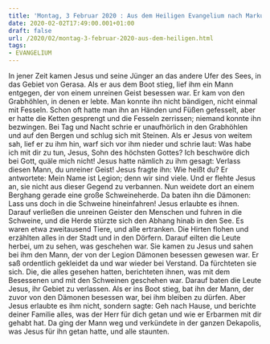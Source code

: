 ```yaml
---
title: 'Montag, 3 Februar 2020 : Aus dem Heiligen Evangelium nach Markus - Mk 5,1-20.'
date: 2020-02-02T17:49:00.001+01:00
draft: false
url: /2020/02/montag-3-februar-2020-aus-dem-heiligen.html
tags: 
- EVANGELIUM
---
```


In jener Zeit kamen Jesus und seine Jünger an das andere Ufer des Sees, in das Gebiet von Gerasa. Als er aus dem Boot stieg, lief ihm ein Mann entgegen, der von einem unreinen Geist besessen war. Er kam von den Grabhöhlen, in denen er lebte. Man konnte ihn nicht bändigen, nicht einmal mit Fesseln. Schon oft hatte man ihn an Händen und Füßen gefesselt, aber er hatte die Ketten gesprengt und die Fesseln zerrissen; niemand konnte ihn bezwingen. Bei Tag und Nacht schrie er unaufhörlich in den Grabhöhlen und auf den Bergen und schlug sich mit Steinen. Als er Jesus von weitem sah, lief er zu ihm hin, warf sich vor ihm nieder und schrie laut: Was habe ich mit dir zu tun, Jesus, Sohn des höchsten Gottes? Ich beschwöre dich bei Gott, quäle mich nicht! Jesus hatte nämlich zu ihm gesagt: Verlass diesen Mann, du unreiner Geist! Jesus fragte ihn: Wie heißt du? Er antwortete: Mein Name ist Legion; denn wir sind viele. Und er flehte Jesus an, sie nicht aus dieser Gegend zu verbannen. Nun weidete dort an einem Berghang gerade eine große Schweineherde. Da baten ihn die Dämonen: Lass uns doch in die Schweine hineinfahren! Jesus erlaubte es ihnen. Darauf verließen die unreinen Geister den Menschen und fuhren in die Schweine, und die Herde stürzte sich den Abhang hinab in den See. Es waren etwa zweitausend Tiere, und alle ertranken. Die Hirten flohen und erzählten alles in der Stadt und in den Dörfern. Darauf eilten die Leute herbei, um zu sehen, was geschehen war. Sie kamen zu Jesus und sahen bei ihm den Mann, der von der Legion Dämonen besessen gewesen war. Er saß ordentlich gekleidet da und war wieder bei Verstand. Da fürchteten sie sich. Die, die alles gesehen hatten, berichteten ihnen, was mit dem Besessenen und mit den Schweinen geschehen war. Darauf baten die Leute Jesus, ihr Gebiet zu verlassen. Als er ins Boot stieg, bat ihn der Mann, der zuvor von den Dämonen besessen war, bei ihm bleiben zu dürfen. Aber Jesus erlaubte es ihm nicht, sondern sagte: Geh nach Hause, und berichte deiner Familie alles, was der Herr für dich getan und wie er Erbarmen mit dir gehabt hat. Da ging der Mann weg und verkündete in der ganzen Dekapolis, was Jesus für ihn getan hatte, und alle staunten.